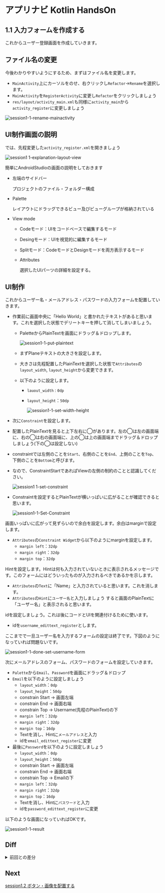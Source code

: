 # アプリナビ Kotlin HandsOn

## 1.1 入力フォームを作成する

これからユーザー登録画面を作成していきます。

## ファイル名の変更

今後わかりやすいようにするため、まずはファイル名を変更します。

- `MainActivity`上にカーソルをのせ、右クリックし`Refactor`→`Rename`を選択します。
- `MainActivity`を`RegisterActivity`に変更し`Refactor`をクリックしましょう
- `res/layout/activity_main.xml`も同様に`activity_main`から`activity_register`に変更しましょう

![session1-1-rename-mainactivity](https://user-images.githubusercontent.com/57338033/156504019-db0913b0-2174-4c5d-adb2-9742651fc47e.png)

## UI制作画面の説明

では、先程変更した`activity_register.xml`を開きましょう

![session1 1-explanation-layout-view](https://user-images.githubusercontent.com/57338033/157585232-8e1ac4e4-f5fe-479b-b9e3-14f7f014b652.png)

簡単にAndroidStudioの画面の説明をしておきます

- 左端のサイドバー

    プロジェクトのファイル・フォルダー構成

- Palette

    レイアウトにドラッグできるビュー及びビューグループが格納されている

- View mode
  - Codeモード：UIをコードベースで編集するモード
  - Desingモード：UIを視覚的に編集するモード
  - Splitモード：CodeモードとDesignモードを両方表示するモード
  - Attributes

      選択したUIパーツの詳細を設定する。

## UI制作

これからユーザー名・メールアドレス・パスワードの入力フォームを配置していきます。

- 作業前に画面中央に「Hello World」と書かれたテキストがあると思います。これを選択した状態でデリートキーを押して消してしまいましょう。
  - PaletteからPlainTextを画面にドラッグ＆ドロップします。

     ![session1-1-put-plaintext](https://user-images.githubusercontent.com/57338033/156542377-ddd91435-1dce-4d6c-af42-188766603172.png)

  - まずPlaneテキストの大きさを設定します。
  - 大きさは先程配置したPlainTextを選択した状態で`Attributes`の`layout_width`, `layout_height`から変更できます。
  - 以下のように設定します。
    - `lauout_width` : `0dp`
    - `layout_height`：`50dp`

      ![session1-1-set-width-height](https://user-images.githubusercontent.com/57338033/156543586-dab474a8-104e-4bb0-94d3-b8f6b85a0c7b.png)

- 次に`Constraint`を設定します。
- 配置したPlainTextを見ると上下左右に◯があります。左の◯は左の画面端に、右の◯は右の画面端に、上の◯は上の画面端までドラッグ＆ドロップしましょう(下の◯は設定しない)
- constraintでは左側のことを`Start`、右側のことを`End`、上側のことを`Top`、下側のことを`Bottom`と呼びます。
- なので、ConstraintStartであればViewの左側の制約のことと認識してください。

  ![session1 1-set-constraint](https://user-images.githubusercontent.com/57338033/157585936-6737d0be-09c1-428e-9b12-1616a2060441.png)

- Constraintを設定するとPlainTextが横いっぱいに広がることが確認できると思います。

  ![session1-1-Set-Constraint](https://user-images.githubusercontent.com/57338033/156557363-ed873e4f-1d22-4d1a-aa3d-18fb255b1891.png)

画面いっぱいに広がって見ずらいので余白を設定します。余白はmarginで設定します。

- `Attributes`の`Constraint Widget`から以下のようにmarginを設定します。
  - `margin left`：`32dp`
  - `margin right`：`32dp`
  - `margin top`：`32dp`

Hintを設定します。Hintは何も入力されていないときに表示されるメッセージです。このフォームにはどういったものが入力されるべきであるかを示します。

- `Attributes`の`Text`に「Name」と入力されていると思います。これを消します。
- `Attributes`の`Hint`に`ユーザー名`と入力しましょう
すると画面のPlainTextに「ユーザー名」と表示されると思います。

idを設定しましょう。これは後にコードとUIを関連付けるために使います。

- idを`username_edittext_register`とします。

ここまでで一旦ユーザー名を入力するフォームの設定は終了です。下図のようになっていれば問題ないです。

![session1-1-done-set-username-form](https://user-images.githubusercontent.com/57338033/156560816-44de6c78-c313-416c-8c4a-32466da7c7f6.png)

次にメールアドレスのフォーム、パスワードのフォームを設定していきます。

- `Palette`から`Email`、`Password`を画面にドラッグ＆ドロップ
- `Email`を以下のように設定しましょう
  - `layout_width`：`0dp`
  - `layout_height`：`50dp`
  - constrain Start → 画面左端
  - constrain End → 画面右端
  - constrain Top → Username(先程のPlainText)の下
  - `margin left`：`32dp`
  - `margin right`：`32dp`
  - `margin top`：`16dp`
  - Textを消し、Hintに`メールアドレス`と入力
  - idを`email_edittext_register`に変更
- 最後に`Password`を以下のように設定しましょう
  - `layout_width`：`0dp`
  - `layout_height`：`50dp`
  - constrain Start → 画面左端
  - constrain End → 画面右端
  - constrain Top → Emailの下
  - `margin left`：`32dp`
  - `margin right`：`32dp`
  - `margin top`：`16dp`
  - Textを消し、Hintに`パスワード`と入力
  - idを`password_edittext_register`に変更

以下のような画面になっていればOKです。

![session1-1-result](https://user-images.githubusercontent.com/57338033/156562495-dbf88cce-1250-4cbc-8fd1-0210ae8f232c.png)

## Diff

<details>
<summary>前回との差分</summary>
<a href="https://github.com/syota-kawaguchi/AppNavi_Kotlin_ChatApp_HandsOn/commit/891ba469f1756f41009004bede0bc72db1283a5c">diff</a>
</details>

## Next

[session1.2 ボタン・画像を配置する](https://github.com/syota-kawaguchi/AppNavi_Kotlin_ChatApp_HandsOn/tree/session1.2)
